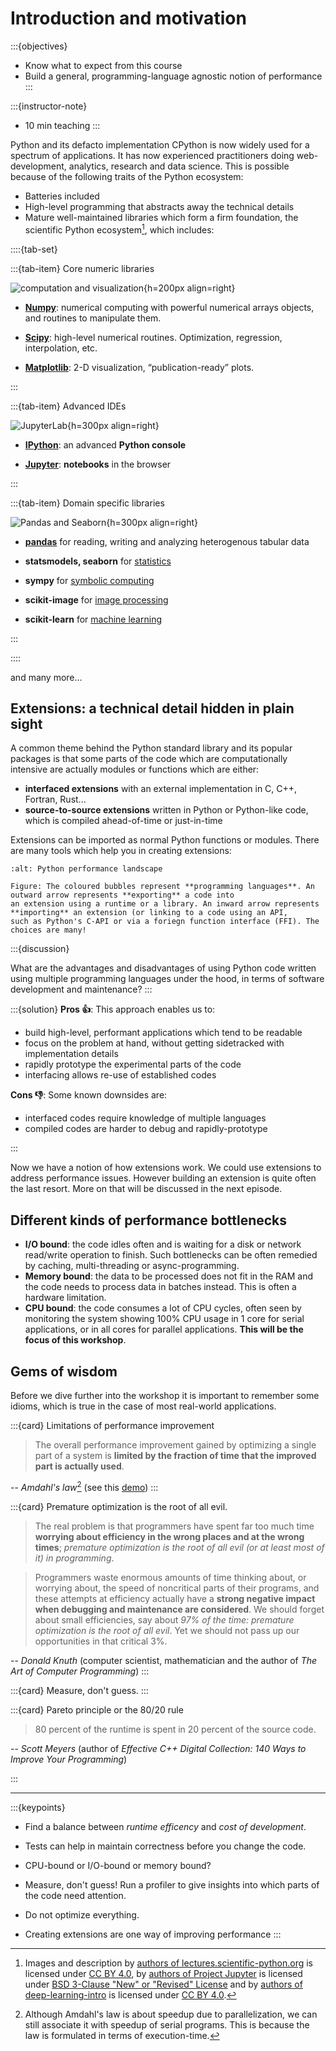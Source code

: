# Introduction and motivation

:::{objectives}
- Know what to expect from this course
- Build a general, programming-language agnostic notion of performance
:::

:::{instructor-note}

   - 10 min teaching
:::

Python and its defacto implementation CPython is now widely used for a 
spectrum of applications. It has now experienced practitioners doing 
web-development, analytics, research and data science. This is possible
because of the following traits of the Python ecosystem:

- Batteries included
- High-level programming that abstracts away the technical details
- Mature well-maintained libraries which form a firm foundation, the scientific Python ecosystem[^ecosystem], which includes:

::::{tab-set}

:::{tab-item} Core numeric libraries

![computation and visualization](./img/eco_core_num.jpg){h=200px align=right}

- [**Numpy**](https://www.numpy.org/): numerical computing with powerful numerical arrays objects, and routines to manipulate them.

- [**Scipy**](https://www.scipy.org/): high-level numerical routines. Optimization, regression, interpolation, etc.

- [**Matplotlib**](https://matplotlib.org/): 2-D visualization, “publication-ready” plots.

:::

:::{tab-item} Advanced IDEs

![JupyterLab](./img/eco_jlab_preview.webp){h=300px align=right}

- [**IPython**](https://ipython.org/): an advanced **Python console**
    
- [**Jupyter**](https://jupyter.org/): **notebooks** in the browser

:::

:::{tab-item} Domain specific libraries

![Pandas and Seaborn](./img/eco_pandas_seaborn.png){h=300px align=right}

- [**pandas**](https://pandas.org) for reading, writing and analyzing heterogenous tabular data 

- **statsmodels, seaborn** for [statistics](https://lectures.scientific-python.org/packages/statistics/index.html#statistics)
    
- **sympy** for [symbolic computing](https://lectures.scientific-python.org/packages/sympy.html#sympy)
    
- **scikit-image** for [image processing](https://lectures.scientific-python.org/packages/scikit-image/index.html#scikit-image)
    
- **scikit-learn** for [machine learning](https://lectures.scientific-python.org/packages/scikit-learn/index.html#scikit-learn-chapter)

:::

::::

and many more...

[^ecosystem]: Images and description by [authors of lectures.scientific-python.org](https://lectures.scientific-python.org/preface.html#authors) is licensed under [CC BY 4.0](https://creativecommons.org/licenses/by/4.0/), by [authors of Project Jupyter](https://jupyter.org)  is licensed under [BSD 3-Clause "New" or "Revised" License](https://github.com/jupyter/jupyter.github.io/blob/main/LICENSE) and by [authors of deep-learning-intro](https://github.com/carpentries-incubator/deep-learning-intro/blob/main/AUTHORS) is licensed under [CC BY 4.0](https://creativecommons.org/licenses/by/4.0/).

## Extensions: a technical detail hidden in plain sight

A common theme behind the Python standard library and its popular packages is that some parts of the code which are computationally intensive are actually modules or functions which are either:

- **interfaced extensions** with an external implementation in C, C++, Fortran, Rust...
- **source-to-source extensions** written in Python or Python-like code, which is compiled ahead-of-time or just-in-time

Extensions can be imported as normal Python functions or modules. There are many tools which help you in creating extensions:

```{figure} ./img/python_performance_landscape.png
:alt: Python performance landscape

Figure: The coloured bubbles represent **programming languages**. An outward arrow represents **exporting** a code into
an extension using a runtime or a library. An inward arrow represents **importing** an extension (or linking to a code using an API,
such as Python's C-API or via a foriegn function interface (FFI). The choices are many!

```

:::{discussion}

What are the advantages and disadvantages of using Python code written using multiple programming languages under the hood, in terms of software development and maintenance?
:::

:::{solution}
**Pros 👍**: This approach enables us to:
- build high-level, performant applications which tend to be readable
- focus on the problem at hand, without getting sidetracked with implementation details
- rapidly prototype the experimental parts of the code
- interfacing allows re-use of established codes

**Cons 👎**: Some known downsides are:
- interfaced codes require knowledge of multiple languages
- compiled codes are harder to debug and rapidly-prototype

:::

Now we have a notion of how extensions work. We could use extensions to address performance issues. However building an extension is quite often the last resort.
More on that will be discussed in the next episode.

## Different kinds of performance bottlenecks

- **I/O bound**: the code idles often and is waiting for a disk or network read/write operation to finish. Such bottlenecks can be often remedied by caching, multi-threading or async-programming.
- **Memory bound**: the data to be processed does not fit in the RAM and the code needs to process data in batches instead. This is often a hardware limitation.
- **CPU bound**: the code consumes a lot of CPU cycles, often seen by monitoring the system showing 100% CPU usage in 1 core for serial applications, or in all cores for parallel applications. **This will be the focus of this workshop**.

## Gems of wisdom

Before we dive further into the workshop it is important to remember some idioms, which is true in the case of most real-world applications.


:::{card} Limitations of performance improvement

> The overall performance improvement gained by optimizing a single part of a system is **limited by the fraction of time that the improved part is actually used**.

-- _Amdahl's law_[^2] (see this [demo](https://demonstrations.wolfram.com/AmdahlsLaw/))
:::

[^2]: Although Amdahl's law is about speedup due to parallelization, we can still
    associate it with speedup of serial programs. This is because the law is 
    formulated in terms of execution-time.

:::{card} Premature optimization is the root of all evil.

> The real problem is that programmers have spent far too much time **worrying about efficiency in the wrong places and at the wrong times**; _premature optimization is the root of all evil (or at least most of it) in programming_.

> Programmers waste enormous amounts of time thinking about, or worrying about, the speed of noncritical parts of their programs, and these attempts at efficiency actually have a **strong negative impact when debugging and maintenance are considered**. We should forget about small efficiencies, say about _97% of the time: premature optimization is the root of all evil_. Yet we should not pass up our opportunities in that critical 3%.

-- _Donald Knuth_ (computer scientist, mathematician and the author of _The Art of Computer Programming_)
:::

:::{card}  Measure, don't guess.
:::

:::{card} Pareto principle or the 80/20 rule

> 80 percent of the runtime is spent in 20 percent of the source code.

-- _Scott Meyers_ (author of _Effective C++ Digital Collection: 140 Ways to Improve Your Programming_)

:::

---

:::{keypoints}

- Find a balance between _runtime efficency_ and _cost of development_.

- Tests can help in maintain correctness before you change the code.

- CPU-bound or I/O-bound or memory bound?

- Measure, don't guess! Run a profiler to give insights into which parts of the code need attention.

- Do not optimize everything.

- Creating extensions are one way of improving performance
:::
